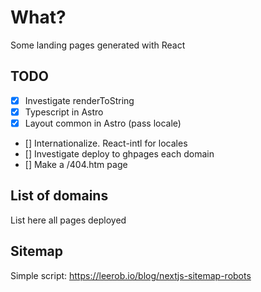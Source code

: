 # What?
Some landing pages generated with React

## TODO
- [x] Investigate renderToString
- [x] Typescript in Astro
- [x] Layout common in Astro (pass locale)
- [] Internationalize. React-intl for locales
- [] Investigate deploy to ghpages each domain
- [] Make a /404.htm page

## List of domains
List here all pages deployed

## Sitemap
Simple script: https://leerob.io/blog/nextjs-sitemap-robots

